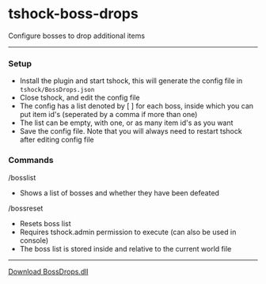 # tshock-boss-drops
 Configure bosses to drop additional items

***

### Setup
* Install the plugin and start tshock, this will generate the config file in `tshock/BossDrops.json`
* Close tshock, and edit the config file
* The config has a list denoted by [ ] for each boss, inside which you can put item id's (seperated by a comma if more than one)
* The list can be empty, with one, or as many item id's as you want 
* Save the config file. Note that you will always need to restart tshock after editing config file

### Commands
/bosslist
* Shows a list of bosses and whether they have been defeated

/bossreset
* Resets boss list
* Requires tshock.admin permission to execute (can also be used in console)
* The boss list is stored inside and relative to the current world file

***

[Download BossDrops.dll](https://github.com/onusai/tshock-boss-drops/raw/main/bin/Debug/net6.0/BossDrops.dll)
